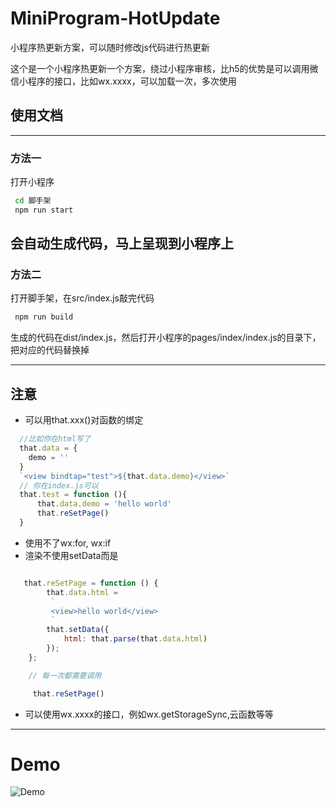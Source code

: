 # MiniProgram-HotUpdate
小程序热更新方案，可以随时修改js代码进行热更新

这个是一个小程序热更新一个方案，绕过小程序审核，比h5的优势是可以调用微信小程序的接口，比如wx.xxxx，可以加载一次，多次使用

## 使用文档
---
### 方法一
打开小程序
```cmd
 cd 脚手架
 npm run start
```
会自动生成代码，马上呈现到小程序上
---

### 方法二
打开脚手架，在src/index.js敲完代码
```cmd
 npm run build
```
生成的代码在dist/index.js，然后打开小程序的pages/index/index.js的目录下，把对应的代码替换掉

--- 
## 注意
- 可以用that.xxx()对函数的绑定
```javascript
  //比如你在html写了
  that.data = {
    demo = ''
  }
  `<view bindtap="test">${that.data.demo}</view>`
  // 你在index.js可以
  that.test = function (){
      that.data.demo = 'hello world'
      that.reSetPage()
  }
```
- 使用不了wx:for,  wx:if
- 渲染不使用setData而是
```javascript

   that.reSetPage = function () {
        that.data.html =
         `
         <view>hello world</view>
         `
        that.setData({
            html: that.parse(that.data.html)
        });
    };

    // 每一次都需要调用

     that.reSetPage()
```
- 可以使用wx.xxxx的接口，例如wx.getStorageSync,云函数等等

---
# Demo
![Demo](https://raw.githubusercontent.com/UncAnnyZ/MiniProgram-HotUpdate/main/images/demo.png)
